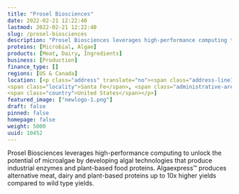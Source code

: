 ```yaml
---
title: "Prosel Biosciences"
date: 2022-02-21 12:22:40
lastmod: 2022-02-21 12:22:40
slug: /prosel-biosciences
description: "Prosel Biosciences leverages high-performance computing to unlock the potential of microalgae by developing algal technologies that produce  industrial enzymes and plant-based food proteins. Algaexpress™ produces alternative meat, dairy and plant-based proteins up to 10x higher yields compared to wild type yields."
proteins: [Microbial, Algae]
products: [Meat, Dairy, Ingredients]
business: [Production]
finance_type: []
regions: [US & Canada]
location: [<p class="address" translate="no"><span class="address-line1">Paseo del Sol 3900</span><br>
<span class="locality">Santa Fe</span>, <span class="administrative-area">New Mexico</span> <span class="postal-code">87507</span><br>
<span class="country">United States</span></p>]
featured_image: ["newlogo-1.png"]
draft: false
pinned: false
homepage: false
weight: 5000
uuid: 10452
---
```

<p>Prosel Biosciences leverages high-performance computing to unlock the potential of microalgae by developing algal technologies that produce  industrial enzymes and plant-based food proteins. Algaexpress™ produces alternative meat, dairy and plant-based proteins up to 10x higher yields compared to wild type yields.</p>
